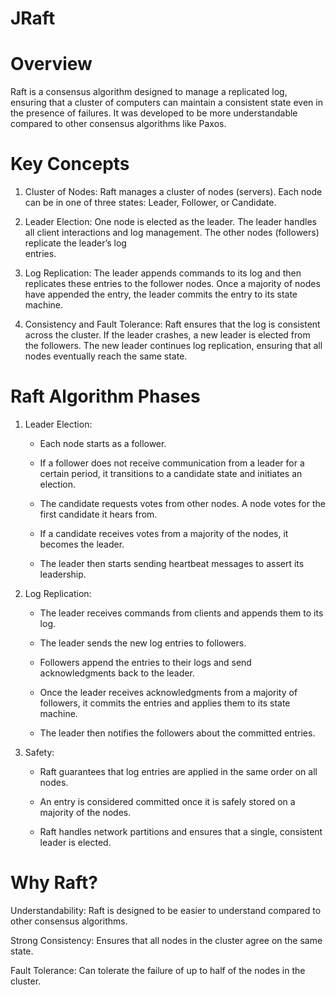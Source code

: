 # JRaft

# Overview
Raft is a consensus algorithm designed to manage a replicated log, ensuring that a cluster of computers can maintain a consistent state even in the presence of failures. It was developed to be more understandable compared to other consensus algorithms like Paxos.

# Key Concepts
  1. Cluster of Nodes: Raft manages a cluster of nodes (servers). Each node can be in one of three states: Leader, Follower, or Candidate.

  2. Leader Election: One node is elected as the leader. The leader handles all client interactions and log management. The other nodes (followers) replicate the leader’s log       
     entries.

  3. Log Replication: The leader appends commands to its log and then replicates these entries to the follower nodes. Once a majority of nodes have appended the entry, the leader        commits the entry to its state machine.

  4. Consistency and Fault Tolerance: Raft ensures that the log is consistent across the cluster. If the leader crashes, a new leader is elected from the followers. The new leader       continues log replication, ensuring that all nodes eventually reach the same state.

# Raft Algorithm Phases
  1. Leader Election:

     - Each node starts as a follower.

     - If a follower does not receive communication from a leader for a certain period, it transitions to a candidate state and initiates an election.

     - The candidate requests votes from other nodes. A node votes for the first candidate it hears from.

     - If a candidate receives votes from a majority of the nodes, it becomes the leader.

     - The leader then starts sending heartbeat messages to assert its leadership.

  2. Log Replication:

     - The leader receives commands from clients and appends them to its log.

     - The leader sends the new log entries to followers.

     - Followers append the entries to their logs and send acknowledgments back to the leader.

     - Once the leader receives acknowledgments from a majority of followers, it commits the entries and applies them to its state machine.

     - The leader then notifies the followers about the committed entries.

  3. Safety:

     - Raft guarantees that log entries are applied in the same order on all nodes.

     - An entry is considered committed once it is safely stored on a majority of the nodes.

     - Raft handles network partitions and ensures that a single, consistent leader is elected.

# Why Raft? 

  Understandability: Raft is designed to be easier to understand compared to other consensus algorithms.

  Strong Consistency: Ensures that all nodes in the cluster agree on the same state.

  Fault Tolerance: Can tolerate the failure of up to half of the nodes in the cluster.
